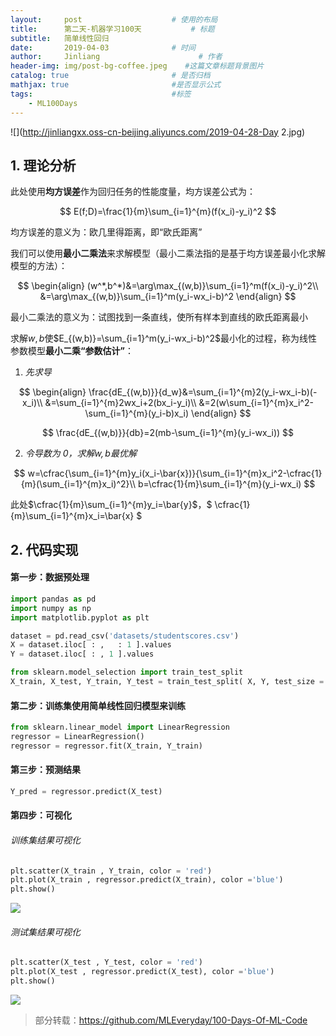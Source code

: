 ```yaml
---
layout:     post                    # 使用的布局
title:      第二天-机器学习100天           # 标题 
subtitle:   简单线性回归
date:       2019-04-03              # 时间
author:     Jinliang                      # 作者
header-img: img/post-bg-coffee.jpeg    #这篇文章标题背景图片
catalog: true                       # 是否归档
mathjax: true                       #是否显示公式
tags:                               #标签
    - ML100Days
---
```


![](http://jinliangxx.oss-cn-beijing.aliyuncs.com/2019-04-28-Day 2.jpg)

## 1. 理论分析

此处使用**均方误差**作为回归任务的性能度量，均方误差公式为：


$$
E(f;D)=\frac{1}{m}\sum_{i=1}^{m}(f(x_i)-y_i)^2
$$


均方误差的意义为：欧几里得距离，即“欧氏距离”

我们可以使用**最小二乘法**来求解模型（最小二乘法指的是基于均方误差最小化求解模型的方法）：


$$
\begin{align}
(w^*,b^*)&=\arg\max_{(w,b)}\sum_{i=1}^m(f(x_i)-y_i)^2\\
&=\arg\max_{(w,b)}\sum_{i=1}^m(y_i-wx_i-b)^2
\end{align}
$$


最小二乘法的意义为：试图找到一条直线，使所有样本到直线的欧氏距离最小

求解$w,b$使$E_{(w,b)}=\sum_{i=1}^m(y_i-wx_i-b)^2$最小化的过程，称为线性参数模型**最小二乘“参数估计”**：

1. *先求导*


$$
\begin{align}
\frac{dE_{(w,b)}}{d_w}&=\sum_{i=1}^{m}2(y_i-wx_i-b)(-x_i)\\
&=\sum_{i=1}^{m}2wx_i+2(bx_i-y_i)\\
&=2(w\sum_{i=1}^{m}x_i^2-\sum_{i=1}^{m}(y_i-b)x_i)
\end{align}
$$

$$
\frac{dE_{(w,b)}}{db}=2(mb-\sum_{i=1}^{m}(y_i-wx_i))
$$



2. *令导数为 0，求解$w,b$最优解*


$$
w=\cfrac{\sum_{i=1}^{m}y_i(x_i-\bar{x})}{\sum_{i=1}^{m}x_i^2-\cfrac{1}{m}(\sum_{i=1}^{m}x_i)^2}\\
b=\cfrac{1}{m}\sum_{i=1}^{m}(y_i-wx_i)
$$


[具体求解过程请参考南瓜书]: https://datawhalechina.github.io/pumpkin-book/#/chapter3/chapter3?id=_37

此处$\cfrac{1}{m}\sum_{i=1}^{m}y_i=\bar{y}$，$ \cfrac{1}{m}\sum_{i=1}^{m}x_i=\bar{x} $

## 2. 代码实现

#### 第一步：数据预处理


```python
import pandas as pd
import numpy as np
import matplotlib.pyplot as plt

dataset = pd.read_csv('datasets/studentscores.csv')
X = dataset.iloc[ : ,   : 1 ].values
Y = dataset.iloc[ : , 1 ].values

from sklearn.model_selection import train_test_split
X_train, X_test, Y_train, Y_test = train_test_split( X, Y, test_size = 1/4, random_state = 0)
```

#### 第二步：训练集使用简单线性回归模型来训练


```python
from sklearn.linear_model import LinearRegression
regressor = LinearRegression()
regressor = regressor.fit(X_train, Y_train)
```

#### 第三步：预测结果


```python
Y_pred = regressor.predict(X_test)
```

#### 第四步：可视化

###### 训练集结果可视化


```python
plt.scatter(X_train , Y_train, color = 'red')
plt.plot(X_train , regressor.predict(X_train), color ='blue')
plt.show()
```


![](http://jinliangxx.oss-cn-beijing.aliyuncs.com/2019-04-28-055240.png)


###### 测试集结果可视化



```python
plt.scatter(X_test , Y_test, color = 'red')
plt.plot(X_test , regressor.predict(X_test), color ='blue')
plt.show()
```


![](http://jinliangxx.oss-cn-beijing.aliyuncs.com/2019-04-28-055249.png)

> 部分转载：<https://github.com/MLEveryday/100-Days-Of-ML-Code>

